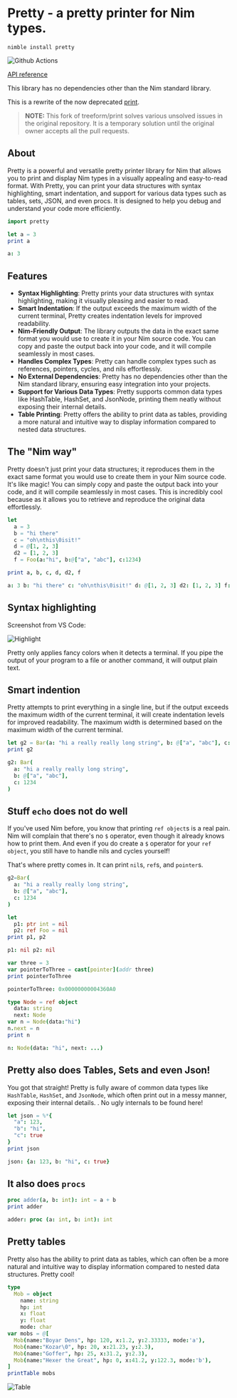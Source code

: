# Pretty - a pretty printer for Nim types.

`nimble install pretty`

![Github Actions](https://github.com/treeform/pretty/workflows/Github%20Actions/badge.svg)

[API reference](https://treeform.github.io/pretty)

This library has no dependencies other than the Nim standard library.

This is a rewrite of the now deprecated [print](https://github.com/treeform/print).

> **NOTE:** This fork of treeform/print solves various unsolved issues in the original repository. It is a temporary solution until the original owner accepts all the pull requests.

## About

Pretty is a powerful and versatile pretty printer library for Nim that allows you to print and display Nim types in a visually appealing and easy-to-read format. With Pretty, you can print your data structures with syntax highlighting, smart indentation, and support for various data types such as tables, sets, JSON, and even procs. It is designed to help you debug and understand your code more efficiently.

```nim
import pretty

let a = 3
print a
```
```nim
a: 3
```

## Features

- **Syntax Highlighting**: Pretty prints your data structures with syntax highlighting, making it visually pleasing and easier to read.
- **Smart Indentation**: If the output exceeds the maximum width of the current terminal, Pretty creates indentation levels for improved readability.
- **Nim-Friendly Output**: The library outputs the data in the exact same format you would use to create it in your Nim source code. You can copy and paste the output back into your code, and it will compile seamlessly in most cases.
- **Handles Complex Types**: Pretty can handle complex types such as references, pointers, cycles, and nils effortlessly.
- **No External Dependencies**: Pretty has no dependencies other than the Nim standard library, ensuring easy integration into your projects.
- **Support for Various Data Types**: Pretty supports common data types like HashTable, HashSet, and JsonNode, printing them neatly without exposing their internal details.
- **Table Printing**: Pretty offers the ability to print data as tables, providing a more natural and intuitive way to display information compared to nested data structures.


## The "Nim way"

Pretty doesn't just print your data structures; it reproduces them in the exact same format you would use to create them in your Nim source code. It's like magic! You can simply copy and paste the output back into your code, and it will compile seamlessly in most cases. This is incredibly cool because as it allows you to retrieve and reproduce the original data effortlessly.

```nim
let
  a = 3
  b = "hi there"
  c = "oh\nthis\0isit!"
  d = @[1, 2, 3]
  d2 = [1, 2, 3]
  f = Foo(a:"hi", b:@["a", "abc"], c:1234)

print a, b, c, d, d2, f
```
```nim
a: 3 b: "hi there" c: "oh\nthis\0isit!" d: @[1, 2, 3] d2: [1, 2, 3] f: Foo(a: "hi", b: @["a", "abc"], c: 1234)
```

## Syntax highlighting

Screenshot from VS Code:

![Highlight](docs/highlight.png)

Pretty only applies fancy colors when it detects a terminal. If you pipe the output of your program to a file or another command, it will output plain text.

## Smart indention

Pretty attempts to print everything in a single line, but if the output exceeds the maximum width of the current terminal, it will create indentation levels for improved readability. The maximum width is determined based on the maximum width of the current terminal.

```nim
let g2 = Bar(a: "hi a really really long string", b: @["a", "abc"], c: 1234)
print g2
```

```nim
g2: Bar(
  a: "hi a really really long string",
  b: @["a", "abc"],
  c: 1234
)
```

## Stuff `echo` does not do well

If you've used Nim before, you know that printing `ref object`s is a real pain. Nim will complain that there's no `$` operator, even though it already knows how to print them. And even if you do create a `$` operator for your `ref object`, you still have to handle nils and cycles yourself!

That's where pretty comes in. It can print `nil`s, `ref`s, and `pointer`s.

```nim
g2=Bar(
  a: "hi a really really long string",
  b: @["a", "abc"],
  c: 1234
)
```

```nim
let
  p1: ptr int = nil
  p2: ref Foo = nil
print p1, p2
```
```nim
p1: nil p2: nil
```

```nim
var three = 3
var pointerToThree = cast[pointer](addr three)
print pointerToThree
```
```nim
pointerToThree: 0x00000000004360A0
```

```nim
type Node = ref object
  data: string
  next: Node
var n = Node(data:"hi")
n.next = n
print n
```
```nim
n: Node(data: "hi", next: ...)
```

## Pretty also does Tables, Sets and even Json!

You got that straight! Pretty is fully aware of common data types like `HashTable`, `HashSet`, and `JsonNode`, which often print out in a messy manner, exposing their internal details. . No ugly internals to be found here!

```nim
let json = %*{
  "a": 123,
  "b": "hi",
  "c": true
}
print json
```

```nim
json: {a: 123, b: "hi", c: true}
```

## It also does `procs`

```nim
proc adder(a, b: int): int = a + b
print adder
```
```nim
adder: proc (a: int, b: int): int
```

## Pretty tables

Pretty also has the ability to print data as tables, which can often be a more natural and intuitive way to display information compared to nested data structures. Pretty cool!

```nim
type
  Mob = object
    name: string
    hp: int
    x: float
    y: float
    mode: char
var mobs = @[
  Mob(name:"Boyar Dens", hp: 120, x:1.2, y:2.33333, mode:'a'),
  Mob(name:"Kozar\0", hp: 20, x:21.23, y:2.3),
  Mob(name:"Goffer", hp: 25, x:31.2, y:2.3),
  Mob(name:"Hexer the Great", hp: 0, x:41.2, y:122.3, mode:'b'),
]
printTable mobs
```

![Table](docs/table.png)
